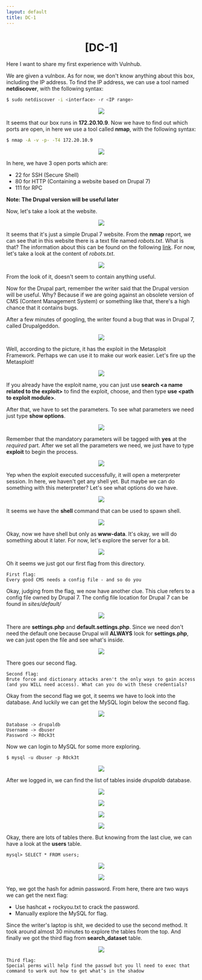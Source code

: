 ```yaml
---
layout: default
title: DC-1
---
```


<h1 align="center">[DC-1]</h1>
Here I want to share my first experience with Vulnhub.<br>

We are given a vulnbox. As for now, we don't know anything about this box, including the IP address. To find the IP address, we can use a tool named <b>netdiscover</b>, with the following syntax:<br>
```bash
$ sudo netdiscover -i <interface> -r <IP range>
```

<p align="center"><img src="https://blog.xarkangels.com/vulnhub/assets/dc-1/netdiscover.png"></p>

It seems that our box runs in <b>172.20.10.9</b>. Now we have to find out which ports are open, in here we use a tool called <b>nmap</b>, with the following syntax:
```bash
$ nmap -A -v -p- -T4 172.20.10.9
```
<p align="center"><img src="https://blog.xarkangels.com/vulnhub/assets/dc-1/nmap.png"></p>

In here, we have 3 open ports which are:
* 22 for SSH (Secure Shell)
* 80 for HTTP (Containing a website based on Drupal 7)
* 111 for RPC

<b>Note: The Drupal version will be useful later</b>

Now, let's take a look at the website.

<p align="center"><img src="https://blog.xarkangels.com/vulnhub/assets/dc-1/homepage.png"></p>

It seems that it's just a simple Drupal 7 website. From the <b>nmap</b> report, we can see that in this website there is a text file named <i>robots.txt</i>. What is that? The information about this can be found on the following <a href="https://moz.com/learn/seo/robotstxt">link</a>. For now, let's take a look at the content of <i>robots.txt</i>.

<p align="center"><img src="https://blog.xarkangels.com/vulnhub/assets/dc-1/robotstxt.png"></p>

From the look of it, doesn't seem to contain anything useful.

Now for the Drupal part, remember the writer said that the Drupal version will be useful. Why? Because if we are going against an obsolete version of CMS (Content Management System) or something like that, there's a high chance that it contains bugs.

After a few minutes of googling, the writer found a bug that was in Drupal 7, called Drupalgeddon. 

<p align="center"><img src="https://blog.xarkangels.com/vulnhub/assets/dc-1/drupalgeddon.png"></p>

Well, according to the picture, it has the exploit in the Metasploit Framework. Perhaps we can use it to make our work easier. Let's fire up the Metasploit!

<p align="center"><img src="https://blog.xarkangels.com/vulnhub/assets/dc-1/msfconsole.png"></p>

If you already have the exploit name, you can just use <b>search \<a name related to the exploit\></b> to find the exploit, choose, and then type <b>use \<path to exploit module\></b>.

After that, we have to set the parameters. To see what parameters we need just type <b>show options</b>.

<p align="center"><img src="https://blog.xarkangels.com/vulnhub/assets/dc-1/msf_options.png"></p>

Remember that the mandatory parameters will be tagged with <b>yes</b> at the <i>required</i> part. After we set all the parameters we need, we just have to type <b>exploit</b> to begin the process.

<p align="center"><img src="https://blog.xarkangels.com/vulnhub/assets/dc-1/meterpreter.png"></p>

Yep when the exploit executed successfully, it will open a meterpreter session. In here, we haven't get any shell yet. But maybe we can do something with this meterpreter? Let's see what options do we have.

<p align="center"><img src="https://blog.xarkangels.com/vulnhub/assets/dc-1/meterpreter2.png"></p>

It seems we have the <b>shell</b> command that can be used to spawn shell.

<p align="center"><img src="https://blog.xarkangels.com/vulnhub/assets/dc-1/shell.png"></p>

Okay, now we have shell but only as <b>www-data</b>. It's okay, we will do something about it later. For now, let's explore the server for a bit.

<p align="center"><img src="https://blog.xarkangels.com/vulnhub/assets/dc-1/first_flag.png"></p>

Oh it seems we just got our first flag from this directory.

```
First flag:
Every good CMS needs a config file - and so do you
```

Okay, judging from the flag, we now have another clue. This clue refers to a config file owned by Drupal 7. The config file location for Drupal 7 can be found in <i>sites/default/</i>

<p align="center"><img src="https://blog.xarkangels.com/vulnhub/assets/dc-1/getting_second_flag.png"></p>

There are <b>settings.php</b> and <b>default.settings.php</b>. Since we need don't need the default one because Drupal will <b>ALWAYS</b> look for <b>settings.php</b>, we can just open the file and see what's inside.

<p align="center"><img src="https://blog.xarkangels.com/vulnhub/assets/dc-1/second_flag.png"></p>

There goes our second flag.

```
Second flag:
Brute force and dictionary attacks aren't the only ways to gain access (and you WILL need access). What can you do with these credentials?
```

Okay from the second flag we got, it seems we have to look into the database. And luckily we can get the MySQL login below the second flag.

<p align="center"><img src="https://blog.xarkangels.com/vulnhub/assets/dc-1/mysql_password.png"></p>

```
Database -> drupaldb
Username -> dbuser
Password -> R0ck3t
```

Now we can login to MySQL for some more exploring.

```
$ mysql -u dbuser -p R0ck3t
```

<p align="center"><img src="https://blog.xarkangels.com/vulnhub/assets/dc-1/mysql.png"></p>

After we logged in, we can find the list of tables inside <i>drupaldb</i> database.

<p align="center"><img src="https://blog.xarkangels.com/vulnhub/assets/dc-1/mysql_tables.png"></p>
<p align="center"><img src="https://blog.xarkangels.com/vulnhub/assets/dc-1/mysql_tables2.png"></p>
<p align="center"><img src="https://blog.xarkangels.com/vulnhub/assets/dc-1/mysql_tables3.png"></p>
<p align="center"><img src="https://blog.xarkangels.com/vulnhub/assets/dc-1/mysql_tables4.png"></p>

Okay, there are lots of tables there. But knowing from the last clue, we can have a look at the <b>users</b> table.

```
mysql> SELECT * FROM users;
```

<p align="center"><img src="https://blog.xarkangels.com/vulnhub/assets/dc-1/dump_user_table.png"></p>

<p align="center"><img src="https://blog.xarkangels.com/vulnhub/assets/dc-1/admin_hash.png"></p>

Yep, we got the hash for admin password. From here, there are two ways we can get the next flag:
* Use hashcat + rockyou.txt to crack the password.
* Manually explore the MySQL for flag.

Since the writer's laptop is shit, we decided to use the second method. It took around almost 30 minutes to explore the tables from the top. And finally we got the third flag from <b>search_dataset</b> table.

<p align="center"><img src="https://blog.xarkangels.com/vulnhub/assets/dc-1/third_flag.png"></p>

```
Third flag:
Special perms will help find the passwd but you ll need to exec that command to work out how to get what’s in the shadow
```